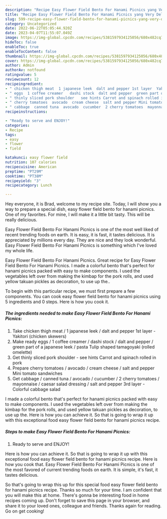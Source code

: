 ```yaml
---
description: "Recipe Easy Flower Field Bento For Hanami Picnics yang Very Delicious"
title: "Recipe Easy Flower Field Bento For Hanami Picnics yang Very Delicious"
slug: 599-recipe-easy-flower-field-bento-for-hanami-picnics-yang-very-delicious
category: Uncategorized
date: 2022-06-22T05:05:44.920Z
date: 2023-04-07T11:55:07.049Z
image: https://img-global.cpcdn.com/recipes/5381597934125056/680x482cq70/easy-flower-field-bento-for-hanami-picnics-recipe-main-photo.jpg
hideToc: false
enableToc: true
enableTocContent: false
thumbnail: https://img-global.cpcdn.com/recipes/5381597934125056/680x482cq70/easy-flower-field-bento-for-hanami-picnics-recipe-main-photo.jpg
cover: https://img-global.cpcdn.com/recipes/5381597934125056/680x482cq70/easy-flower-field-bento-for-hanami-picnics-recipe-main-photo.jpg
author: Admin
authorAv: notfound
ratingvalue: 5
reviewcount: 12
recipeingredient:
- " chicken thigh meat  1 japanese leek  dalt and pepper 1st layer  Yakitori chicken skewers"
- " eggs  1 coffee creamer   dashi stock  dalt and pepper  green part of a japanese leek  pasta Tulip shaped tamagoyaki rolled omelette"
- " thinly sliced pork shoulder   see hints Carrot and spinach rolled in pork"
- " cherry tomatoes  avocado  cream cheese  salt and pepper Mini tomato sandwiches"
- " cabbage  canned tuna  avocado  cucumber  2 cherry tomatoes  mayonnaise  caesar salad dressing  salt and pepper 3rd layer  Colorful cabbage salad"
recipeinstructions:

- "Ready to serve and ENJOY!"
categories:
- Recipe
tags:
- easy
- flower
- field

katakunci: easy flower field 
nutrition: 107 calories
recipecuisine: American
preptime: "PT29M"
cooktime: "PT38M"
recipeyield: "3"
recipecategory: Lunch

---
```



Hey everyone, it is Brad, welcome to my recipe site. Today, I will show you a way to prepare a special dish, easy flower field bento for hanami picnics. One of my favorites. For mine, I will make it a little bit tasty. This will be really delicious.

Easy Flower Field Bento For Hanami Picnics is one of the most well liked of recent trending foods on earth. It is easy, it is fast, it tastes delicious. It is appreciated by millions every day. They are nice and they look wonderful. Easy Flower Field Bento For Hanami Picnics is something which I've loved my whole life.

Easy Flower Field Bento For Hanami Picnics. Great recipe for Easy Flower Field Bento For Hanami Picnics. I made a colorful bento that&#39;s perfect for hanami picnics packed with easy to make components. I used the vegetables left over from making the kimbap for the pork rolls, and used yellow takuan pickles as decoration, to use up the..


To begin with this particular recipe, we must first prepare a few components. You can cook easy flower field bento for hanami picnics using 5 ingredients and 0 steps. Here is how you cook it.

<!--inarticleads1-->

##### The ingredients needed to make Easy Flower Field Bento For Hanami Picnics:

1. Take  chicken thigh meat / 1 japanese leek / dalt and pepper 1st layer - Yakitori (chicken skewers)
1. Make ready  eggs / 1 coffee creamer  / dashi stock / dalt and pepper / green part of a japanese leek / pasta Tulip shaped tamagoyaki (rolled omelette)
1. Get  thinly sliced pork shoulder  - see hints Carrot and spinach rolled in pork
1. Prepare  cherry tomatoes / avocado / cream cheese / salt and pepper Mini tomato sandwiches
1. Get  cabbage / canned tuna / avocado / cucumber / 2 cherry tomatoes / mayonnaise / caesar salad dressing / salt and pepper 3rd layer - Colorful cabbage salad


I made a colorful bento that&#39;s perfect for hanami picnics packed with easy to make components. I used the vegetables left over from making the kimbap for the pork rolls, and used yellow takuan pickles as decoration, to use up the. Here is how you can achieve it. So that is going to wrap it up with this exceptional food easy flower field bento for hanami picnics recipe. 

<!--inarticleads2-->

##### Steps to make Easy Flower Field Bento For Hanami Picnics:


1. Ready to serve and ENJOY!

Here is how you can achieve it. So that is going to wrap it up with this exceptional food easy flower field bento for hanami picnics recipe. Here is how you cook that. Easy Flower Field Bento For Hanami Picnics is one of the most favored of current trending foods on earth. It is simple, it&#39;s fast, it tastes delicious. 

So that's going to wrap this up for this special food easy flower field bento for hanami picnics recipe. Thanks so much for your time. I am confident that you will make this at home. There's gonna be interesting food in home recipes coming up. Don't forget to save this page in your browser, and share it to your loved ones, colleague and friends. Thanks again for reading. Go on get cooking!
